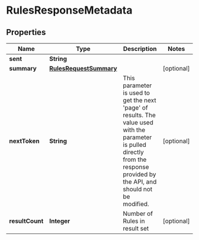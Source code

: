 

# RulesResponseMetadata


## Properties

Name | Type | Description | Notes
------------ | ------------- | ------------- | -------------
**sent** | **String** |  | 
**summary** | [**RulesRequestSummary**](RulesRequestSummary.md) |  |  [optional]
**nextToken** | **String** | This parameter is used to get the next &#39;page&#39; of results. The value used with the parameter is pulled directly from the response provided by the API, and should not be modified. |  [optional]
**resultCount** | **Integer** | Number of Rules in result set |  [optional]



